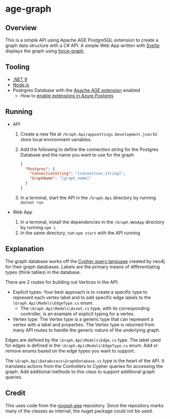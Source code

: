 # age-graph

## Overview

This is a simple API using Apache AGE PostgreSQL extension to create a graph data structure with a C# API. A simple Web App written with [Svelte](https://svelte.dev/) displays the graph using [force-graph](https://github.com/vasturiano/force-graph).

## Tooling

- [.NET 9](https://dotnet.microsoft.com/en-us/download/dotnet/9.0)
- [Node.js](https://nodejs.org/en)
- Postrgres Database with the [Apache AGE extension](https://age.apache.org/) enabled
  - How to [enable extensions in Azure Postgres](https://learn.microsoft.com/en-us/azure/postgresql/extensions/how-to-allow-extensions?tabs=allow-extensions-portal)

## Running

- API

  1. Create a new file at `/Graph.Api/appsettings.Development.json` to store local environment variables.
  2. Add the following to define the connection string for the Postgres Database and the name you want to use for the graph

     ```json
     {
       "Postgres": {
         "ConnectionString": "[connection_string]",
         "GraphName": "[graph_name]"
       }
     }
     ```

  3. In a terminal, start the API in the `/Graph.Api` directory by running `dotnet run`

- Web App
  1. In a terminal, install the dependencies in the `/Graph.WebApp` directory by running `npm i`
  2. In the same directory, run `npm start` with the API running

## Explanation

The graph database works off the [Cypher query language](https://neo4j.com/docs/getting-started/cypher/) created by neo4j for their graph databases. Labels are the primary means of differentiating types (think tables) in the database.

There are 2 routes for building out Vertices in the API:

- Explicit types: Your best approach is to create a specific type to represent each vertex label and to add specific edge labels to the `\Graph.Api\Models\EdgeType.cs` enum.
  - The `\Graph.Api\Models\Asset.cs` type, with its corresponding controller, is an example of explicit typing for a vertex.
- Vertex type: The Vertex type is a generic type that can represent a vertex with a label and properties. The Vertex type is returned from many API routes to handle the generic nature of the underlying graph.

Edges are defined by the `\Graph.Api\Models\Edge.cs` type. The label used for edges is defined in the `\Graph.Api\Models\EdgeType.cs` enum. Add or remove enums based on the edge types you want to support.

The `\Graph.Api\DataAccess\GraphDatabase.cs` type is the heart of the API. It translates actions from the Controllers to Cypher queries for accessing the graph. Add additional methods to this class to support additional graph queries.

## Credit

This uses code from the [npgsql-age](https://github.com/konnektr-io/npgsql-age) repository. Since the repository marks many of the classes as internal, the nuget package could not be used.
